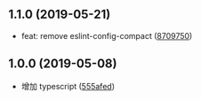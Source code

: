 ## 1.1.0 (2019-05-21)

* feat: remove eslint-config-compact ([8709750](https://github.com/liaoyongfu/eslint-config-vv/commit/8709750))



## 1.0.0 (2019-05-08)

* 增加 typescript ([555afed](https://github.com/liaoyongfu/eslint-config-vv/commit/555afed))
